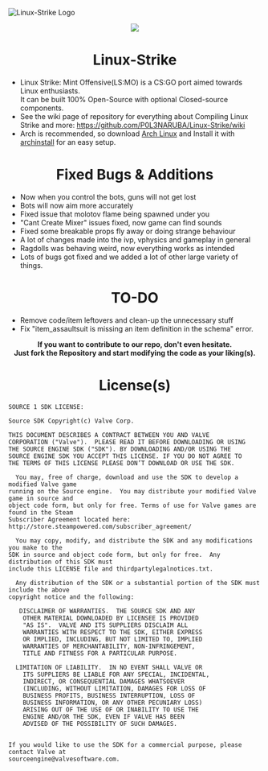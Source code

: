 ![Linux-Strike Logo](https://github.com/user-attachments/assets/b900033d-ade3-474d-9862-6481f664c558)

<div align="center">
<img src="https://img.shields.io/badge/CI--Workflow-passing-green?logo=github">
</div>


<h1 align="center"> Linux-Strike </h1>

* Linux Strike: Mint Offensive(LS:MO) is a CS:GO port aimed towards Linux enthusiasts.<br>
It can be built 100% Open-Source with optional Closed-source components.<br>
* See the wiki page of repository for everything about Compiling Linux Strike and more: https://github.com/P0L3NARUBA/Linux-Strike/wiki
* Arch is recommended, so download [Arch Linux](https://archlinux.org/) and Install it with [archinstall](https://wiki.archlinux.org/title/Archinstall) for an easy setup. 

 <h1 align="center"> Fixed Bugs & Additions </h1>
 
 - Now when you control the bots, guns will not get lost
 - Bots will now aim more accurately
 - Fixed issue that molotov flame being spawned under you 
 - "Cant Create Mixer" issues fixed, now game can find sounds
 - Fixed some breakable props fly away or doing strange behaviour
 - A lot of changes made into the ivp, vphysics and gameplay in general
 - Ragdolls was behaving weird, now everything works as intended
 - Lots of bugs got fixed and we added a lot of other large variety of things.

<h1 align="center"> TO-DO </h1>

- Remove code/item leftovers and clean-up the unnecessary stuff
- Fix "item_assaultsuit is missing an item definition in the schema" error.

**<p align="center">
If you want to contribute to our repo, don't even hesitate.<br>
Just fork the Repository and start modifying the code as your liking(s).</p>**

<h1 align="center"> License(s) </h1>

```
SOURCE 1 SDK LICENSE:

Source SDK Copyright(c) Valve Corp.  

THIS DOCUMENT DESCRIBES A CONTRACT BETWEEN YOU AND VALVE 
CORPORATION ("Valve").  PLEASE READ IT BEFORE DOWNLOADING OR USING 
THE SOURCE ENGINE SDK ("SDK"). BY DOWNLOADING AND/OR USING THE 
SOURCE ENGINE SDK YOU ACCEPT THIS LICENSE. IF YOU DO NOT AGREE TO 
THE TERMS OF THIS LICENSE PLEASE DON’T DOWNLOAD OR USE THE SDK.  

  You may, free of charge, download and use the SDK to develop a modified Valve game 
running on the Source engine.  You may distribute your modified Valve game in source and 
object code form, but only for free. Terms of use for Valve games are found in the Steam 
Subscriber Agreement located here: http://store.steampowered.com/subscriber_agreement/ 

  You may copy, modify, and distribute the SDK and any modifications you make to the 
SDK in source and object code form, but only for free.  Any distribution of this SDK must 
include this LICENSE file and thirdpartylegalnotices.txt.  
 
  Any distribution of the SDK or a substantial portion of the SDK must include the above 
copyright notice and the following: 

   DISCLAIMER OF WARRANTIES.  THE SOURCE SDK AND ANY 
    OTHER MATERIAL DOWNLOADED BY LICENSEE IS PROVIDED 
    "AS IS".  VALVE AND ITS SUPPLIERS DISCLAIM ALL 
    WARRANTIES WITH RESPECT TO THE SDK, EITHER EXPRESS 
    OR IMPLIED, INCLUDING, BUT NOT LIMITED TO, IMPLIED 
    WARRANTIES OF MERCHANTABILITY, NON-INFRINGEMENT, 
    TITLE AND FITNESS FOR A PARTICULAR PURPOSE.  

  LIMITATION OF LIABILITY.  IN NO EVENT SHALL VALVE OR 
    ITS SUPPLIERS BE LIABLE FOR ANY SPECIAL, INCIDENTAL, 
    INDIRECT, OR CONSEQUENTIAL DAMAGES WHATSOEVER 
    (INCLUDING, WITHOUT LIMITATION, DAMAGES FOR LOSS OF 
    BUSINESS PROFITS, BUSINESS INTERRUPTION, LOSS OF 
    BUSINESS INFORMATION, OR ANY OTHER PECUNIARY LOSS) 
    ARISING OUT OF THE USE OF OR INABILITY TO USE THE 
    ENGINE AND/OR THE SDK, EVEN IF VALVE HAS BEEN 
    ADVISED OF THE POSSIBILITY OF SUCH DAMAGES.  
 
       
If you would like to use the SDK for a commercial purpose, please contact Valve at 
sourceengine@valvesoftware.com.
```
